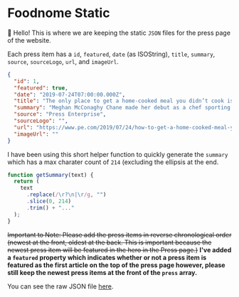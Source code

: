 # Foodnome Static

👋 Hello! This is where we are keeping the static `JSON` files for the press page of the website.

Each press item has a `id`, `featured`, `date` (as ISOString), `title`, `summary`, `source`, `sourceLogo`, `url`, and `imageUrl`.

```json
{
  "id": 1,
  "featured": true,
  "date": "2019-07-24T07:00:00.000Z",
  "title": "The only place to get a home-cooked meal you didn’t cook is in Riverside County",
  "summary": "Meghan McConaghy Chane made her debut as a chef sporting a Boston Celtics T-shirt rather than a chef’s coat, sautéing spinach in a cast iron skillet. But she’s the first of what could be a new kind of chef, one with...",
  "source": "Press Enterprise",
  "sourceLogo": "",
  "url": "https://www.pe.com/2019/07/24/how-to-get-a-home-cooked-meal-you-didnt-cook/?fbclid=IwAR0dS4FMGNfqA9oIPHC8f6pYuhpqPWUgixYNl0r4PmiuwlpPTIIxkNhnZ3E",
  "imageUrl": ""
}
```

I have been using this short helper function to quickly generate the `summary` which has a max charater count of `214` (excluding the ellipsis at the end.

```javascript
function getSummary(text) {
  return (
    text
      .replace(/\r?\n|\r/g, "")
      .slice(0, 214)
      .trim() + "..."
  );
}
```

~~Important to Note: Please add the press items in reverse chronological order (newest at the front, oldest at the back. This is important because the newest press item will be featured in the hero in the Press page.)~~ **I've added a `featured` property which indicates whether or not a press item is featured as the first article on the top of the press page however, please still keep the newest press items at the front of the `press` array.**

You can see the raw JSON file [here](https://raw.githubusercontent.com/foodnome/foodnome-static/master/press.json).
